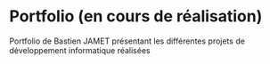 # Portfolio (en cours de réalisation)
Portfolio de Bastien JAMET présentant les différentes projets de développement informatique réalisées 
